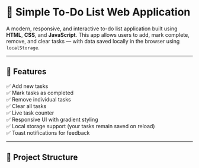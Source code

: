 # 📝 Simple To-Do List Web Application

A modern, responsive, and interactive to-do list application built using **HTML**, **CSS**, and **JavaScript**. This app allows users to add, mark complete, remove, and clear tasks — with data saved locally in the browser using `localStorage`.

---

## 🔧 Features

✅ Add new tasks  
✅ Mark tasks as completed  
✅ Remove individual tasks  
✅ Clear all tasks  
✅ Live task counter  
✅ Responsive UI with gradient styling  
✅ Local storage support (your tasks remain saved on reload)  
✅ Toast notifications for feedback

---

## 📂 Project Structure

